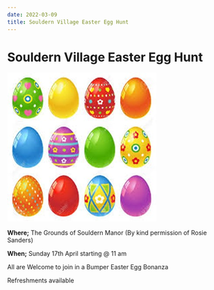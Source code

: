 ```yaml
---
date: 2022-03-09
title: Souldern Village Easter Egg Hunt
---
```


# Souldern Village  Easter Egg Hunt

![eggs](easteregg2022.jpg)

<div id="easter2022"></div>
<script src="/home/gallery/easter2022.js"></script>
<script src="/home/gallery/galleries.js"></script>
<script>
  document.getElementById("easter2017").style.height="25em";
</script>


**Where;**  The Grounds of Souldern Manor (By kind permission of Rosie Sanders)

**When;**  Sunday 17th April starting @ 11 am

All are Welcome to join in a Bumper Easter Egg Bonanza


Refreshments available 

 



